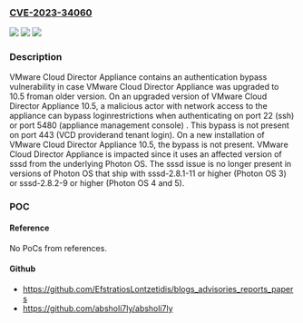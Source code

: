### [CVE-2023-34060](https://cve.mitre.org/cgi-bin/cvename.cgi?name=CVE-2023-34060)
![](https://img.shields.io/static/v1?label=Product&message=VMware%20Cloud%20Director%20Appliance%20(VCD%20Appliance)&color=blue)
![](https://img.shields.io/static/v1?label=Version&message=10.5%20if%20upgraded%20from%2010.4.x%20or%20below.%20&color=brightgreen)
![](https://img.shields.io/static/v1?label=Vulnerability&message=Authentication%20Bypass%20Vulnerability&color=brightgreen)

### Description

VMware Cloud Director Appliance contains an authentication bypass vulnerability in case VMware Cloud Director Appliance was upgraded to 10.5 froman older version. On an upgraded version of VMware Cloud Director Appliance 10.5, a malicious actor with network access to the appliance can bypass loginrestrictions when authenticating on port 22 (ssh) or port 5480 (appliance management console) . This bypass is not present on port 443 (VCD providerand tenant login). On a new installation of VMware Cloud Director Appliance 10.5, the bypass is not present. VMware Cloud Director Appliance is impacted since it uses an affected version of sssd from the underlying Photon OS. The sssd issue is no longer present in versions of Photon OS that ship with sssd-2.8.1-11 or higher (Photon OS 3) or sssd-2.8.2-9 or higher (Photon OS 4 and 5).

### POC

#### Reference
No PoCs from references.

#### Github
- https://github.com/EfstratiosLontzetidis/blogs_advisories_reports_papers
- https://github.com/absholi7ly/absholi7ly

